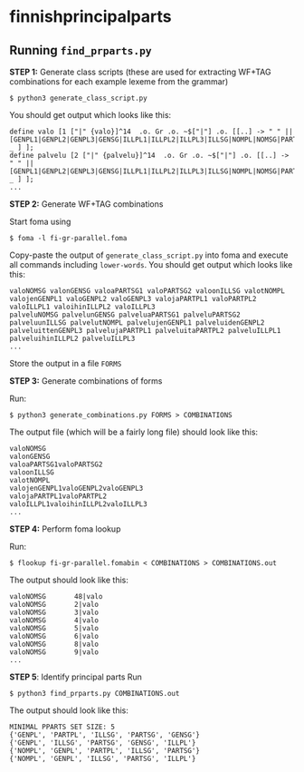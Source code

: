 # finnishprincipalparts

## Running `find_prparts.py`

**STEP 1:** Generate class scripts (these are used for extracting WF+TAG combinations for each example lexeme from the grammar)

```
$ python3 generate_class_script.py
```
You should get output which looks like this:
```
define valo [1 ["|" {valo}]^14  .o. Gr .o. ~$["|"] .o. [[..] -> " " || [GENPL1|GENPL2|GENPL3|GENSG|ILLPL1|ILLPL2|ILLPL3|ILLSG|NOMPL|NOMSG|PARTPL1|PARTPL2|PARTSG1|PARTSG2] _ ] ];
define palvelu [2 ["|" {palvelu}]^14  .o. Gr .o. ~$["|"] .o. [[..] -> " " || [GENPL1|GENPL2|GENPL3|GENSG|ILLPL1|ILLPL2|ILLPL3|ILLSG|NOMPL|NOMSG|PARTPL1|PARTPL2|PARTSG1|PARTSG2] _ ] ];
...
```

**STEP 2:** Generate WF+TAG combinations

Start foma using 
```
$ foma -l fi-gr-parallel.foma
```
Copy-paste the output of `generate_class_script.py` into foma and execute all commands including `lower-words`. You should get output which looks like this:
```
valoNOMSG valonGENSG valoaPARTSG1 valoPARTSG2 valoonILLSG valotNOMPL valojenGENPL1 valoGENPL2 valoGENPL3 valojaPARTPL1 valoPARTPL2 valoILLPL1 valoihinILLPL2 valoILLPL3 
palveluNOMSG palvelunGENSG palveluaPARTSG1 palveluPARTSG2 palveluunILLSG palvelutNOMPL palvelujenGENPL1 palveluidenGENPL2 palveluittenGENPL3 palvelujaPARTPL1 palveluitaPARTPL2 palveluILLPL1 palveluihinILLPL2 palveluILLPL3 
...
```

Store the output in a file `FORMS`

**STEP 3:** Generate combinations of forms

Run: 
```
$ python3 generate_combinations.py FORMS > COMBINATIONS
```
The output file (which will be a fairly long file) should look like this:
```
valoNOMSG
valonGENSG
valoaPARTSG1valoPARTSG2
valoonILLSG
valotNOMPL
valojenGENPL1valoGENPL2valoGENPL3
valojaPARTPL1valoPARTPL2
valoILLPL1valoihinILLPL2valoILLPL3
...
```

**STEP 4:** Perform foma lookup

Run:
```
$ flookup fi-gr-parallel.fomabin < COMBINATIONS > COMBINATIONS.out
```
The output should look like this:
```
valoNOMSG       48|valo
valoNOMSG       2|valo
valoNOMSG       3|valo
valoNOMSG       4|valo
valoNOMSG       5|valo
valoNOMSG       6|valo
valoNOMSG       8|valo
valoNOMSG       9|valo
...
```

**STEP 5**: Identify principal parts
Run
```
$ python3 find_prparts.py COMBINATIONS.out 
```
The output should look like this:
```
MINIMAL PPARTS SET SIZE: 5
{'GENPL', 'PARTPL', 'ILLSG', 'PARTSG', 'GENSG'}
{'GENPL', 'ILLSG', 'PARTSG', 'GENSG', 'ILLPL'}
{'NOMPL', 'GENPL', 'PARTPL', 'ILLSG', 'PARTSG'}
{'NOMPL', 'GENPL', 'ILLSG', 'PARTSG', 'ILLPL'}
```
